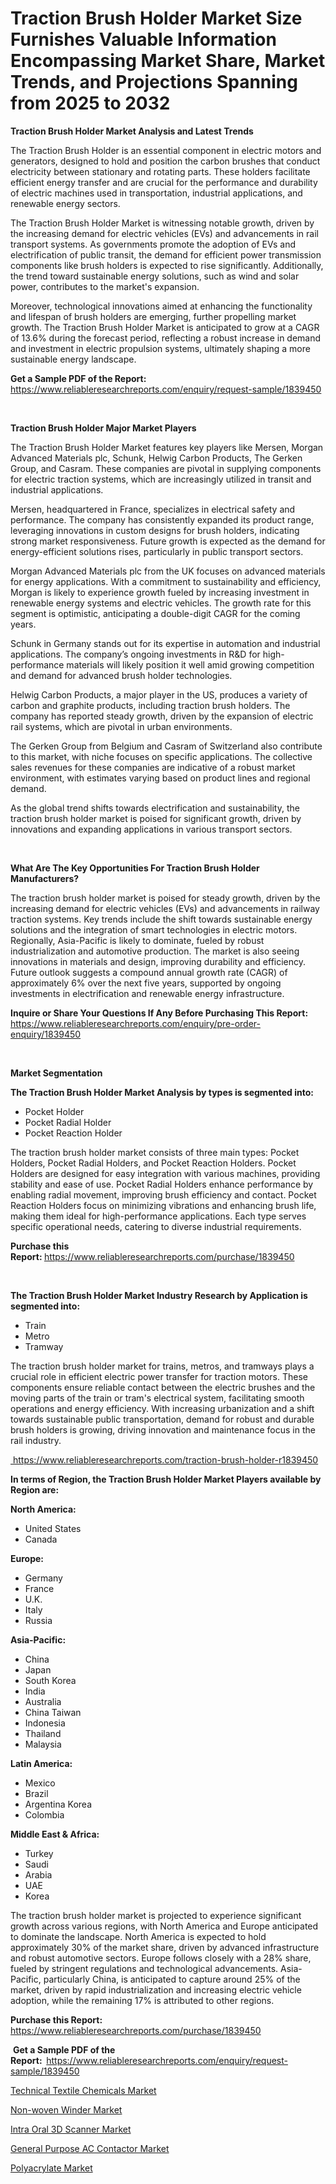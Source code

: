 <p><h1>Traction Brush Holder Market Size Furnishes Valuable Information Encompassing Market Share, Market Trends, and Projections Spanning from 2025 to 2032</h1></p><p><strong>Traction Brush Holder Market Analysis and Latest Trends</strong></p>
<p><p>The Traction Brush Holder is an essential component in electric motors and generators, designed to hold and position the carbon brushes that conduct electricity between stationary and rotating parts. These holders facilitate efficient energy transfer and are crucial for the performance and durability of electric machines used in transportation, industrial applications, and renewable energy sectors.</p><p>The Traction Brush Holder Market is witnessing notable growth, driven by the increasing demand for electric vehicles (EVs) and advancements in rail transport systems. As governments promote the adoption of EVs and electrification of public transit, the demand for efficient power transmission components like brush holders is expected to rise significantly. Additionally, the trend toward sustainable energy solutions, such as wind and solar power, contributes to the market's expansion.</p><p>Moreover, technological innovations aimed at enhancing the functionality and lifespan of brush holders are emerging, further propelling market growth. The Traction Brush Holder Market is anticipated to grow at a CAGR of 13.6% during the forecast period, reflecting a robust increase in demand and investment in electric propulsion systems, ultimately shaping a more sustainable energy landscape.</p></p>
<p><strong>Get a Sample PDF of the Report:&nbsp;</strong> <a href="https://www.reliableresearchreports.com/enquiry/request-sample/1839450?utm_campaign=12&utm_medium=2&utm_source=Github&utm_content=ia&utm_term=30012025&utm_id=traction-brush-holder">https://www.reliableresearchreports.com/enquiry/request-sample/1839450</a></p>
<p>&nbsp;</p>
<p><strong>Traction Brush Holder Major Market Players</strong></p>
<p><p>The Traction Brush Holder Market features key players like Mersen, Morgan Advanced Materials plc, Schunk, Helwig Carbon Products, The Gerken Group, and Casram. These companies are pivotal in supplying components for electric traction systems, which are increasingly utilized in transit and industrial applications.</p><p>Mersen, headquartered in France, specializes in electrical safety and performance. The company has consistently expanded its product range, leveraging innovations in custom designs for brush holders, indicating strong market responsiveness. Future growth is expected as the demand for energy-efficient solutions rises, particularly in public transport sectors.</p><p>Morgan Advanced Materials plc from the UK focuses on advanced materials for energy applications. With a commitment to sustainability and efficiency, Morgan is likely to experience growth fueled by increasing investment in renewable energy systems and electric vehicles. The growth rate for this segment is optimistic, anticipating a double-digit CAGR for the coming years.</p><p>Schunk in Germany stands out for its expertise in automation and industrial applications. The company’s ongoing investments in R&D for high-performance materials will likely position it well amid growing competition and demand for advanced brush holder technologies.</p><p>Helwig Carbon Products, a major player in the US, produces a variety of carbon and graphite products, including traction brush holders. The company has reported steady growth, driven by the expansion of electric rail systems, which are pivotal in urban environments.</p><p>The Gerken Group from Belgium and Casram of Switzerland also contribute to this market, with niche focuses on specific applications. The collective sales revenues for these companies are indicative of a robust market environment, with estimates varying based on product lines and regional demand.</p><p>As the global trend shifts towards electrification and sustainability, the traction brush holder market is poised for significant growth, driven by innovations and expanding applications in various transport sectors.</p></p>
<p>&nbsp;</p>
<p><strong>What Are The Key Opportunities For Traction Brush Holder Manufacturers?</strong></p>
<p><p>The traction brush holder market is poised for steady growth, driven by the increasing demand for electric vehicles (EVs) and advancements in railway traction systems. Key trends include the shift towards sustainable energy solutions and the integration of smart technologies in electric motors. Regionally, Asia-Pacific is likely to dominate, fueled by robust industrialization and automotive production. The market is also seeing innovations in materials and design, improving durability and efficiency. Future outlook suggests a compound annual growth rate (CAGR) of approximately 6% over the next five years, supported by ongoing investments in electrification and renewable energy infrastructure.</p></p>
<p><strong>Inquire or Share Your Questions If Any Before Purchasing This Report:</strong> <a href="https://www.reliableresearchreports.com/enquiry/pre-order-enquiry/1839450?utm_campaign=12&utm_medium=2&utm_source=Github&utm_content=ia&utm_term=30012025&utm_id=traction-brush-holder">https://www.reliableresearchreports.com/enquiry/pre-order-enquiry/1839450</a></p>
<p>&nbsp;</p>
<p><strong>Market Segmentation</strong></p>
<p><strong>The Traction Brush Holder Market Analysis by types is segmented into:</strong></p>
<p><ul><li>Pocket Holder</li><li>Pocket Radial Holder</li><li>Pocket Reaction Holder</li></ul></p>
<p><p>The traction brush holder market consists of three main types: Pocket Holders, Pocket Radial Holders, and Pocket Reaction Holders. Pocket Holders are designed for easy integration with various machines, providing stability and ease of use. Pocket Radial Holders enhance performance by enabling radial movement, improving brush efficiency and contact. Pocket Reaction Holders focus on minimizing vibrations and enhancing brush life, making them ideal for high-performance applications. Each type serves specific operational needs, catering to diverse industrial requirements.</p></p>
<p><strong>Purchase this Report:&nbsp;</strong><a href="https://www.reliableresearchreports.com/purchase/1839450?utm_campaign=12&utm_medium=2&utm_source=Github&utm_content=ia&utm_term=30012025&utm_id=traction-brush-holder">https://www.reliableresearchreports.com/purchase/1839450</a></p>
<p>&nbsp;</p>
<p><strong>The Traction Brush Holder Market Industry Research by Application is segmented into:</strong></p>
<p><ul><li>Train</li><li>Metro</li><li>Tramway</li></ul></p>
<p><p>The traction brush holder market for trains, metros, and tramways plays a crucial role in efficient electric power transfer for traction motors. These components ensure reliable contact between the electric brushes and the moving parts of the train or tram's electrical system, facilitating smooth operations and energy efficiency. With increasing urbanization and a shift towards sustainable public transportation, demand for robust and durable brush holders is growing, driving innovation and maintenance focus in the rail industry.</p></p>
<p><a href="https://www.reliableresearchreports.com/traction-brush-holder-r1839450?utm_campaign=12&utm_medium=2&utm_source=Github&utm_content=ia&utm_term=30012025&utm_id=traction-brush-holder">&nbsp;https://www.reliableresearchreports.com/traction-brush-holder-r1839450</a></p>
<p><strong>In terms of Region, the Traction Brush Holder Market Players available by Region are:</strong></p>
<p>
    <p> <strong> North America: </strong>
        <ul>
            <li>United States</li>
            <li>Canada</li>
        </ul>
        </p> 
    <p> <strong> Europe: </strong>
        <ul>
            <li>Germany</li>
            <li>France</li>
            <li>U.K.</li>
            <li>Italy</li>
            <li>Russia</li>
        </ul>
        </p> 
    <p> <strong> Asia-Pacific: </strong>
        <ul>
            <li>China</li>
            <li>Japan</li>
            <li>South Korea</li>
            <li>India</li>
            <li>Australia</li>
            <li>China Taiwan</li>
            <li>Indonesia</li>
            <li>Thailand</li>
            <li>Malaysia</li>
        </ul>
        </p> 
    <p> <strong> Latin America: </strong>
        <ul>
            <li>Mexico</li>
            <li>Brazil</li>
            <li>Argentina Korea</li>
            <li>Colombia</li>
        </ul>
        </p> 
    <p> <strong> Middle East & Africa: </strong>
        <ul>
            <li>Turkey</li>
            <li>Saudi</li>
            <li>Arabia</li>
            <li>UAE</li>
            <li>Korea</li>
        </ul>
    </p>
    </p>
<p><p>The traction brush holder market is projected to experience significant growth across various regions, with North America and Europe anticipated to dominate the landscape. North America is expected to hold approximately 30% of the market share, driven by advanced infrastructure and robust automotive sectors. Europe follows closely with a 28% share, fueled by stringent regulations and technological advancements. Asia-Pacific, particularly China, is anticipated to capture around 25% of the market, driven by rapid industrialization and increasing electric vehicle adoption, while the remaining 17% is attributed to other regions.</p></p>
<p><strong>Purchase this Report: </strong><a href="https://www.reliableresearchreports.com/purchase/1839450?utm_campaign=12&utm_medium=2&utm_source=Github&utm_content=ia&utm_term=30012025&utm_id=traction-brush-holder">https://www.reliableresearchreports.com/purchase/1839450</a></p>
<p>&nbsp;<strong>Get a Sample PDF of the Report:&nbsp;&nbsp;</strong><a href="https://www.reliableresearchreports.com/enquiry/request-sample/1839450?utm_campaign=12&utm_medium=2&utm_source=Github&utm_content=ia&utm_term=30012025&utm_id=traction-brush-holder">https://www.reliableresearchreports.com/enquiry/request-sample/1839450</a></p>
<p><strong></strong></p>
<p><p><a href="https://github.com/dierdrecrichton210/Market-Research-Report-List-1/blob/main/technical-textile-chemicals-market.md?utm_campaign=12&utm_medium=2&utm_source=Github&utm_content=ia&utm_term=30012025&utm_id=traction-brush-holder">Technical Textile Chemicals Market</a></p><p><a href="https://www.linkedin.com/pulse/study-forecastingthe-globalnon-woven-winder-market-growingat-wbuzc?utm_campaign=12&utm_medium=2&utm_source=Github&utm_content=ia&utm_term=30012025&utm_id=traction-brush-holder">Non-woven Winder Market</a></p><p><a href="https://www.linkedin.com/pulse/intra-oral-3d-scanner-market-report-company-profiles-3lxee?utm_campaign=12&utm_medium=2&utm_source=Github&utm_content=ia&utm_term=30012025&utm_id=traction-brush-holder">Intra Oral 3D Scanner Market</a></p><p><a href="https://www.linkedin.com/pulse/market-drivers-projections-general-purpose-ac-contactor-cma6f?utm_campaign=12&utm_medium=2&utm_source=Github&utm_content=ia&utm_term=30012025&utm_id=traction-brush-holder">General Purpose AC Contactor Market</a></p><p><a href="https://github.com/AngelaWalsh696/Market-Research-Report-List-1/blob/main/polyacrylate-market.md?utm_campaign=12&utm_medium=2&utm_source=Github&utm_content=ia&utm_term=30012025&utm_id=traction-brush-holder">Polyacrylate Market</a></p></p>